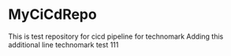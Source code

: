 # MyCiCdRepo
This is test repository for cicd pipeline for technomark
Adding this additional line
technomark test
111

